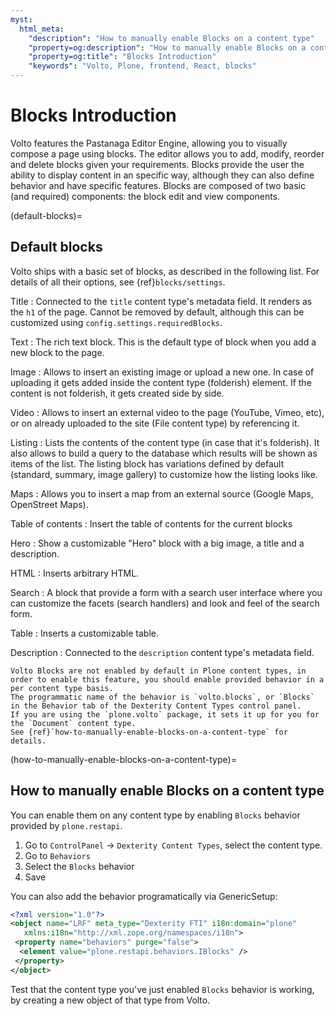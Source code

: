 ```yaml
---
myst:
  html_meta:
    "description": "How to manually enable Blocks on a content type"
    "property=og:description": "How to manually enable Blocks on a content type"
    "property=og:title": "Blocks Introduction"
    "keywords": "Volto, Plone, frontend, React, blocks"
---
```


# Blocks Introduction

Volto features the Pastanaga Editor Engine, allowing you to visually compose a page using blocks.
The editor allows you to add, modify, reorder and delete blocks given your requirements.
Blocks provide the user the ability to display content in an specific way, although they can also define behavior and have specific features.
Blocks are composed of two basic (and required) components: the block edit and view components.

(default-blocks)=

## Default blocks

Volto ships with a basic set of blocks, as described in the following list.
For details of all their options, see {ref}`blocks/settings`.

Title
: Connected to the `title` content type's metadata field. It renders as the `h1` of the page. Cannot be removed by default, although this can be customized using `config.settings.requiredBlocks`.

Text
: The rich text block. This is the default type of block when you add a new block to the page.

Image
: Allows to insert an existing image or upload a new one. In case of uploading it gets added inside the content type (folderish) element. If the content is not folderish, it gets created side by side.

Video
: Allows to insert an external video to the page (YouTube, Vimeo, etc), or on already uploaded to the site (File content type) by referencing it.

Listing
: Lists the contents of the content type (in case that it's folderish). It also allows to build a query to the database which results will be shown as items of the list. The listing block has variations defined by default (standard, summary, image gallery) to customize how the listing looks like.

Maps
: Allows you to insert a map from an external source (Google Maps, OpenStreet Maps).

Table of contents
: Insert the table of contents for the current blocks

Hero
: Show a customizable "Hero" block with a big image, a title and a description.

HTML
: Inserts arbitrary HTML.

Search
: A block that provide a form with a search user interface where you can customize the facets (search handlers) and look and feel of the search form.

Table
: Inserts a customizable table.

Description
: Connected to the `description` content type's metadata field.

```{note}
Volto Blocks are not enabled by default in Plone content types, in order to enable this feature, you should enable provided behavior in a per content type basis.
The programmatic name of the behavior is `volto.blocks`, or `Blocks` in the Behavior tab of the Dexterity Content Types control panel.
If you are using the `plone.volto` package, it sets it up for you for the `Document` content type.
See {ref}`how-to-manually-enable-blocks-on-a-content-type` for details.
```

(how-to-manually-enable-blocks-on-a-content-type)=

## How to manually enable Blocks on a content type

You can enable them on any content type by enabling `Blocks` behavior provided by `plone.restapi`.

1. Go to `ControlPanel` -> `Dexterity Content Types`, select the content type.
2. Go to `Behaviors`
3. Select the `Blocks` behavior
4. Save

You can also add the behavior programatically via GenericSetup:

```xml
<?xml version="1.0"?>
<object name="LRF" meta_type="Dexterity FTI" i18n:domain="plone"
   xmlns:i18n="http://xml.zope.org/namespaces/i18n">
 <property name="behaviors" purge="false">
  <element value="plone.restapi.behaviors.IBlocks" />
 </property>
</object>
```

Test that the content type you've just enabled `Blocks` behavior is working, by creating a new object of that type from Volto.
